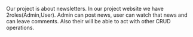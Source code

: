 Our project is about newsletters.
In our project website we have 2roles(Admin,User). Admin can post news, user can watch that news and can leave comments. Also their will be able to act with other CRUD operations.
